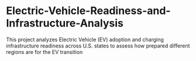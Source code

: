 # Electric-Vehicle-Readiness-and-Infrastructure-Analysis
This project analyzes Electric Vehicle (EV) adoption and charging infrastructure readiness across U.S. states to assess how prepared different regions are for the EV transition
